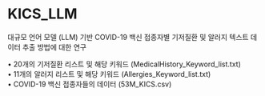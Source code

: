 # KICS_LLM
대규모 언어 모델 (LLM) 기반 COVID-19 백신 접종자별 기저질환 및 알러지 텍스트 데이터 추출 방법에 대한 연구

•	20개의 기저질환 리스트 및 해당 키워드 (MedicalHistory_Keyword_list.txt) <br>
•	11개의 알러지 리스트 및 해당 키워드 (Allergies_Keyword_list.txt)<br>
•	COVID-19 백신 접종자들의 데이터 (53M_KICS.csv)<br>

